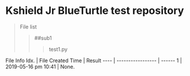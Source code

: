 # Kshield Jr BlueTurtle test repository

>File list
>>##sub1
>>>test1.py

File Info
Idx. | File Created Time | Result
---- | ----------------- | ------
1 | 2019-05-16 pm 10:41 | None.
